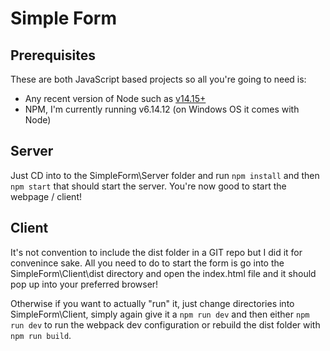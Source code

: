 # Simple Form
## Prerequisites

These are both JavaScript based projects so all you're going to need is:

- Any recent version of Node such as  [v14.15+](https://nodejs.org/en/download/current/)
- NPM, I'm currently running v6.14.12 (on Windows OS it comes with Node)

## Server

Just CD into to the SimpleForm\Server folder and run ```npm install``` and then ```npm start``` that should start the server. You're now good to start the webpage / client!

## Client

It's not convention to include the dist folder in a GIT repo but I did it for convenince sake. All you need to do to start the form is go into the SimpleForm\Client\dist directory and open the index.html file and it should pop up into your preferred browser!

Otherwise if you want to actually "run" it, just change directories into SimpleForm\Client, simply again give it a ```npm run dev``` and then either ```npm run dev``` to run the webpack dev configuration or rebuild the dist folder with ```npm run build```. 
